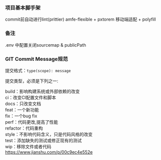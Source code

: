 ### 项目基本脚手架

commit前自动进行lint(prittier)
amfe-flexible + pxtorem 移动端适配 + polyfill

### 备注
.env 中配置关闭sourcemap & publicPath

### GIT Commit Message规范
提交格式：`type(scope): message`

提交类型，必须是下列之一:

build：影响构建系统或外部依赖的改变   
ci：改变CI配置文件和脚本   
docs：只改变文档   
feat：一个新功能   
fix：一个bug fix   
perf：代码更改,提高了性能   
refactor：代码重构   
style：不影响代码含义，只是代码风格的改变   
test：添加缺失的测试或修正现有的测试   
wip：移除文件或者代码   
https://www.jianshu.com/p/00c9ec4e552e   